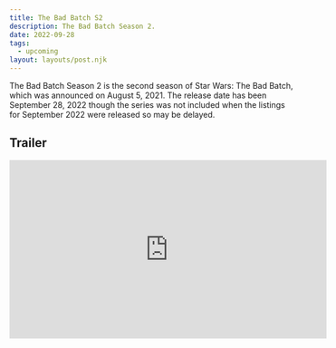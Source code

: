 ```yaml
---
title: The Bad Batch S2
description: The Bad Batch Season 2.
date: 2022-09-28
tags:
  - upcoming
layout: layouts/post.njk
---
```

The Bad Batch Season 2 is the second season of Star Wars: The Bad Batch, which was announced on August 5, 2021.
The release date has been September 28, 2022 though the series was not included when the listings for September 2022 were released so may be delayed.

## Trailer

<iframe width="560" height="315" src="https://www.youtube.com/embed/6JX5OW8cOec" title="YouTube video player" frameborder="0" allow="accelerometer; autoplay; clipboard-write; encrypted-media; gyroscope; picture-in-picture" allowfullscreen></iframe>